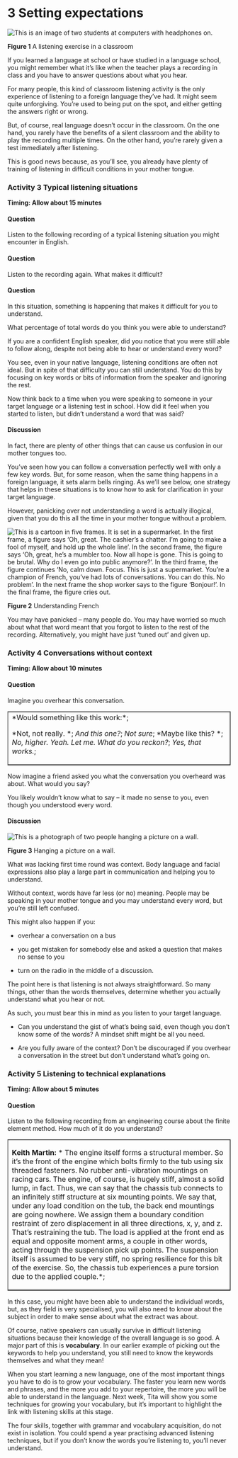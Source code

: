 # 3 Setting expectations



![This is an image of two students at computers with headphones on.](../images/language_boc_w5_f01.tif.jpg)


__Figure 1__ A listening exercise in a classroom


If you learned a language at school or have studied in a language school, you might remember what it’s like when the teacher plays a recording in class and you have to answer questions about what you hear.

For many people, this kind of classroom listening activity is the only experience of listening to a foreign language they’ve had. It might seem quite unforgiving. You’re used to being put on the spot, and either getting the answers right or wrong.

But, of course, real language doesn’t occur in the classroom. On the one hand, you rarely have the benefits of a silent classroom and the ability to play the recording multiple times. On the other hand, you’re rarely given a test immediately after listening.

This is good news because, as you’ll see, you already have plenty of training of listening in difficult conditions in your mother tongue.


### Activity 3 Typical listening situations 
__Timing: Allow about 15 minutes__


#### Question

Listen to the following recording of a typical listening situation you might encounter in English. 


#### Question
<!--MEDIACONTENT--><!--ENDMEDIACONTENT-->
Listen to the recording again. What makes it difficult?
<!--MEDIACONTENT--><!--ENDMEDIACONTENT-->

#### Question

In this situation, something is happening that makes it difficult for you to understand.  

What percentage of total words do you think you were able to understand?

If you are a confident English speaker, did you notice that you were still able to follow along, despite not being able to hear or understand every word?

You see, even in your native language, listening conditions are often not ideal. But in spite of that difficulty you can still understand. You do this by focusing on key words or bits of information from the speaker and ignoring the rest.

Now think back to a time when you were speaking to someone in your target language or a listening test in school. How did it feel when you started to listen, but didn’t understand a word that was said?


#### Discussion

In fact, there are plenty of other things that can cause us confusion in our mother tongues too.

You’ve seen how you can follow a conversation perfectly well with only a few key words. But, for some reason, when the same thing happens in a foreign language, it sets alarm bells ringing. As we’ll see below, one strategy that helps in these situations is to know how to ask for clarification in your target language. 

However, panicking over not understanding a word is actually illogical, given that you do this all the time in your mother tongue without a problem.


![This is a cartoon in five frames. It is set in a supermarket. In the first frame, a figure says ‘Oh, great. The cashier’s a chatter. I’m going to make a fool of myself, and hold up the whole line’. In the second frame, the figure says ‘Oh, great, he’s a mumbler too. Now all hope is gone. This is going to be brutal. Why do I even go into public anymore?’. In the third frame, the figure continues ‘No, calm down. Focus. This is just a supermarket. You’re a champion of French, you’ve had lots of conversations. You can do this. No problem’. In the next frame the shop worker says to the figure ‘Bonjour!’. In the final frame, the figure cries out.](../images/language_boc_w5_f02.tif.jpg)


__Figure 2__ Understanding French


You may have panicked – many people do. You may have worried so much about what that word meant that you forgot to listen to the rest of the recording. Alternatively, you might have just ‘tuned out’ and given up. 




### Activity 4 Conversations without context 
__Timing: Allow about 10 minutes__


#### Question

Imagine you overhear this conversation.
<!--MEDIACONTENT--><!--TRANSCRIPT--><table xmlns:str="http://exslt.org/strings" border="1"><tr><td>*Would something like this work:*;
*Not, not really. *;
*And this one?*;
*Not sure*;
*Maybe like this? *;
*No, higher. Yeah. Let me. What do you reckon?*;
*Yes, that works.*;
</td></tr></table><!--ENDTRANSCRIPT--><!--ENDMEDIACONTENT-->
Now imagine a friend asked you what the conversation you overheard was about. What would you say?

You likely wouldn’t know what to say – it made no sense to you, even though you understood every word. 


#### Discussion


![This is a photograph of two people hanging a picture on a wall.](../images/lll_1_wk5_fig4.tif.jpg)


__Figure 3__ Hanging a picture on a wall.


What was lacking first time round was context. Body language and facial expressions also play a large part in communication and helping you to understand. 

Without context, words have far less (or no) meaning. People may be speaking in your mother tongue and you may understand every word, but you’re still left confused.

This might also happen if you:

* overhear a conversation on a bus

* you get mistaken for somebody else and asked a question that makes no sense to you

* turn on the radio in the middle of a discussion.

The point here is that listening is not always straightforward. So many things, other than the words themselves, determine whether you actually understand what you hear or not.

As such, you must bear this in mind as you listen to your target language.

* Can you understand the gist of what’s being said, even though you don’t know some of the words? A mindset shift might be all you need.

* Are you fully aware of the context? Don’t be discouraged if you overhear a conversation in the street but don’t understand what’s going on.




### Activity 5 Listening to technical explanations 
__Timing: Allow about 5 minutes__


#### Question

Listen to the following recording from an engineering course about the finite element method. How much of it do you understand?
<!--MEDIACONTENT--><!--TRANSCRIPT--><table xmlns:str="http://exslt.org/strings" border="1"><tr><td>
__Keith Martin:__ * The engine itself forms a structural member. So it’s the front of the engine which bolts firmly to the tub using six threaded fasteners. No rubber anti-vibration mountings on racing cars. The engine, of course, is hugely stiff, almost a solid lump, in fact. Thus, we can say that the chassis tub connects to an infinitely stiff structure at six mounting points. We say that, under any load condition on the tub, the back end mountings are going nowhere. We assign them a boundary condition restraint of zero displacement in all three directions, x, y, and z. That’s restraining the tub. The load is applied at the front end as equal and opposite moment arms, a couple in other words, acting through the suspension pick up points. The suspension itself is assumed to be very stiff, no spring resilience for this bit of the exercise. So, the chassis tub experiences a pure torsion due to the applied couple.*;
</td></tr></table><!--ENDTRANSCRIPT--><!--ENDMEDIACONTENT-->
In this case, you might have been able to understand the individual words, but, as they field is very specialised, you will also need to know about the subject in order to make sense about what the extract was about.

Of course, native speakers can usually survive in difficult listening situations because their knowledge of the overall language is so good. A major part of this is __vocabulary__. In our earlier example of picking out the keywords to help you understand, you still need to know the keywords themselves and what they mean!



When you start learning a new language, one of the most important things you have to do is to grow your vocabulary. The faster you learn new words and phrases, and the more you add to your repertoire, the more you will be able to understand in the language. Next week, Tita will show you some techniques for growing your vocabulary, but it’s important to highlight the link with listening skills at this stage.

The four skills, together with grammar and vocabulary acquisition, do not exist in isolation. You could spend a year practising advanced listening techniques, but if you don’t know the words you’re listening to, you’ll never understand.

